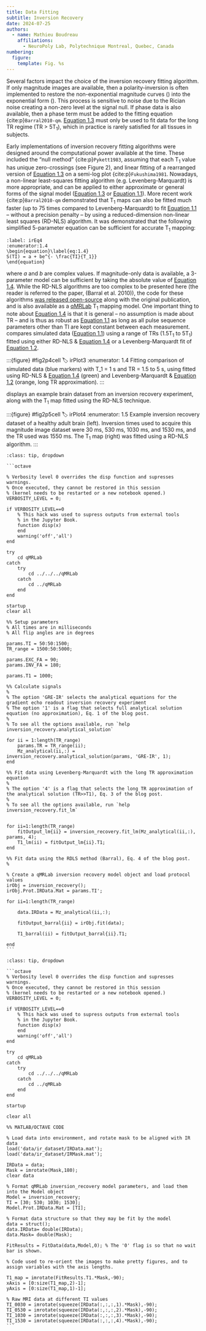 ```yaml
---
title: Data Fitting
subtitle: Inversion Recovery
date: 2024-07-25
authors:
  - name: Mathieu Boudreau
    affiliations:
      - NeuroPoly Lab, Polytechnique Montreal, Quebec, Canada
numbering:
  figure:
    template: Fig. %s
---
```


Several factors impact the choice of the inversion recovery fitting algorithm.  If only magnitude images are available, then a polarity-inversion is often implemented to restore the non-exponential magnitude curves ([](#irPlot2)) into the exponential form ([](#irPlot1)). This process is sensitive to noise due to the Rician noise creating a non-zero level at the signal null. If phase data is also available, then a phase term must be added to the fitting equation {cite:p}`Barral2010-qm`. [Equation 1.3](#irEq3) must only be used to fit data for the long TR regime (TR > 5T<sub>1</sub>), which in practice is rarely satisfied for all tissues in subjects.

Early implementations of inversion recovery fitting algorithms were designed around the computational power available at the time. These included the “null method” {cite:p}`Pykett1983`, assuming that each T<sub>1</sub> value has unique zero-crossings (see Figure 2), and linear fitting of a rearranged version of [Equation 1.3](#irEq3) on a semi-log plot {cite:p}`Fukushima1981`. Nowadays, a non-linear least-squares fitting algorithm (e.g. Levenberg-Marquardt) is more appropriate, and can be applied to either approximate or general forms of the signal model ([Equation 1.3](#irEq3) or [Equation 1.1](#irEq1)). More recent work {cite:p}`Barral2010-qm` demonstrated that T<sub>1</sub> maps can also be fitted much faster (up to 75 times compared to Levenberg-Marquardt) to fit  [Equation 1.1](#irEq1) – without a precision penalty – by using a reduced-dimension non-linear least squares (RD-NLS) algorithm. It was demonstrated that the following simplified 5-parameter equation can be sufficient for accurate T<sub>1</sub> mapping:

```{math}
:label: irEq4
:enumerator:1.4
\begin{equation}\label{eq:1.4}
S(TI) = a + be^{- \frac{TI}{T_1}}
\end{equation}
```

where <i>a</i> and <i>b</i> are complex values. If magnitude-only data is available, a 3-parameter model can be sufficient by taking the absolute value of [Equation 1.4](#irEq4).  While the RD-NLS algorithms are too complex to be presented here (the reader is referred to the paper, (Barral et al. 2010)),  the code for these algorithms [was released open-source](http://www-mrsrl.stanford.edu/~jbarral/t1map.html) along with the original publication, and is also available as a [qMRLab](https://github.com/qMRLab/qMRLab) T<sub>1</sub> mapping model. One important thing to note about [Equation 1.4](#irEq4) is that it is general – no assumption is made about TR – and is thus as robust as [Equation 1.1](#irEq1) as long as all pulse sequence parameters other than TI are kept constant between each measurement. [](#irPlot3) compares simulated data ([Equation 1.1](#irEq1)) using a range of TRs (1.5T<sub>1</sub> to 5T<sub>1</sub>) fitted using either RD-NLS & [Equation 1.4](#irEq4) or a Levenberg-Marquardt fit of [Equation 1.2](#irEq2).


:::{figure} #fig2p4cell
:label: irPlot3
:enumerator: 1.4
Fitting comparison of simulated data (blue markers) with T_1 = 1 s and TR = 1.5 to 5 s, using fitted using RD-NLS & [Equation 1.4](#irEq4) (green) and Levenberg-Marquardt & [Equation 1.2](#irEq2) (orange, long TR approximation).
:::


[](#irPlot4) displays an example brain dataset from an inversion recovery experiment, along with the T<sub>1</sub> map fitted using the RD-NLS technique.


:::{figure} #fig2p5cell
:label: irPlot4
:enumerator: 1.5
Example inversion recovery dataset of a healthy adult brain (left). Inversion times used to acquire this magnitude image dataset were 30 ms, 530 ms, 1030 ms, and 1530 ms, and the TR used was 1550 ms. The T<sub>1</sub> map (right) was fitted using a RD-NLS algorithm.
:::


````{admonition} Click here to view the qMRLab (MATLAB/Octave) code that generated [](#irPlot3).
:class: tip, dropdown

```octave

% Verbosity level 0 overrides the disp function and supresses warnings.
% Once executed, they cannot be restored in this session
% (kernel needs to be restarted or a new notebook opened.)
VERBOSITY_LEVEL = 0;

if VERBOSITY_LEVEL==0
    % This hack was used to supress outputs from external tools
    % in the Jupyter Book.
    function disp(x)
    end
    warning('off','all')
end

try
    cd qMRLab
catch
    try
        cd ../../../qMRLab
    catch
        cd ../qMRLab
    end
end

startup
clear all

%% Setup parameters
% All times are in milliseconds
% All flip angles are in degrees

params.TI = 50:50:1500;
TR_range = 1500:50:5000;

params.EXC_FA = 90;
params.INV_FA = 180;

params.T1 = 1000;

%% Calculate signals
%
% The option 'GRE-IR' selects the analytical equations for the gradient echo readout inversion recovery experiment
% The option '1' is a flag that selects full analytical solution equation (no approximation), Eq. 1 of the blog post.
%
% To see all the options available, run `help inversion_recovery.analytical_solution`

for ii = 1:length(TR_range)
    params.TR = TR_range(ii);
    Mz_analytical(ii,:) = inversion_recovery.analytical_solution(params, 'GRE-IR', 1);
end

%% Fit data using Levenberg-Marquardt with the long TR approximation equation
%
% The option '4' is a flag that selects the long TR approximation of the analytical solution (TR>>T1), Eq. 3 of the blog post.
%
% To see all the options available, run `help inversion_recovery.fit_lm`


for ii=1:length(TR_range)
    fitOutput_lm{ii} = inversion_recovery.fit_lm(Mz_analytical(ii,:), params, 4);
    T1_lm(ii) = fitOutput_lm{ii}.T1;
end

%% Fit data using the RDLS method (Barral), Eq. 4 of the blog post.
%

% Create a qMRLab inversion recovery model object and load protocol values
irObj = inversion_recovery();
irObj.Prot.IRData.Mat = params.TI';

for ii=1:length(TR_range)

    data.IRData = Mz_analytical(ii,:);

    fitOutput_barral{ii} = irObj.fit(data);

    T1_barral(ii) = fitOutput_barral{ii}.T1;

end
```

````


````{admonition} Click here to view the qMRLab (MATLAB/Octave) code that generated [](#irPlot4).
:class: tip, dropdown

```octave
% Verbosity level 0 overrides the disp function and supresses warnings.
% Once executed, they cannot be restored in this session
% (kernel needs to be restarted or a new notebook opened.)
VERBOSITY_LEVEL = 0;

if VERBOSITY_LEVEL==0
    % This hack was used to supress outputs from external tools
    % in the Jupyter Book.
    function disp(x)
    end
    warning('off','all')
end

try
    cd qMRLab
catch
    try
        cd ../../../qMRLab
    catch
        cd ../qMRLab
    end
end

startup

clear all

%% MATLAB/OCTAVE CODE

% Load data into environment, and rotate mask to be aligned with IR data
load('data/ir_dataset/IRData.mat');
load('data/ir_dataset/IRMask.mat');

IRData = data;
Mask = imrotate(Mask,180);
clear data

% Format qMRLab inversion_recovery model parameters, and load them into the Model object
Model = inversion_recovery; 
TI = [30; 530; 1030; 1530];
Model.Prot.IRData.Mat = [TI];

% Format data structure so that they may be fit by the model
data = struct();
data.IRData= double(IRData);
data.Mask= double(Mask);

FitResults = FitData(data,Model,0); % The '0' flag is so that no wait bar is shown.

% Code used to re-orient the images to make pretty figures, and to assign variables with the axis lengths.

T1_map = imrotate(FitResults.T1.*Mask,-90);
xAxis = [0:size(T1_map,2)-1];
yAxis = [0:size(T1_map,1)-1];

% Raw MRI data at different TI values
TI_0030 = imrotate(squeeze(IRData(:,:,:,1).*Mask),-90);
TI_0530 = imrotate(squeeze(IRData(:,:,:,2).*Mask),-90);
TI_1030 = imrotate(squeeze(IRData(:,:,:,3).*Mask),-90);
TI_1530 = imrotate(squeeze(IRData(:,:,:,4).*Mask),-90);
```

````
